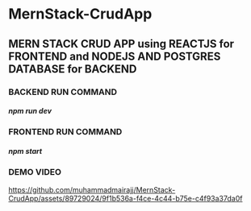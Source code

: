 # MernStack-CrudApp
## MERN STACK CRUD APP using REACTJS for FRONTEND and NODEJS AND POSTGRES DATABASE for BACKEND

### BACKEND RUN COMMAND
##### npm run dev

### FRONTEND RUN COMMAND
##### npm start

### DEMO VIDEO
https://github.com/muhammadmairajj/MernStack-CrudApp/assets/89729024/9f1b536a-f4ce-4c44-b75e-c4f93a37da0f

